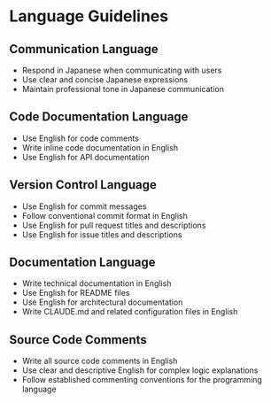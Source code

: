 # Language Guidelines

## Communication Language
- Respond in Japanese when communicating with users
- Use clear and concise Japanese expressions
- Maintain professional tone in Japanese communication

## Code Documentation Language
- Use English for code comments
- Write inline code documentation in English
- Use English for API documentation

## Version Control Language
- Use English for commit messages
- Follow conventional commit format in English
- Use English for pull request titles and descriptions
- Use English for issue titles and descriptions

## Documentation Language
- Write technical documentation in English
- Use English for README files
- Use English for architectural documentation
- Write CLAUDE.md and related configuration files in English

## Source Code Comments
- Write all source code comments in English
- Use clear and descriptive English for complex logic explanations
- Follow established commenting conventions for the programming language
